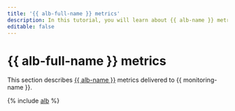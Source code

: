 ```yaml
---
title: '{{ alb-full-name }} metrics'
description: In this tutorial, you will learn about {{ alb-name }} metrics.
editable: false
---
```


# {{ alb-full-name }} metrics

This section describes [{{ alb-name }}](../../application-load-balancer/) metrics delivered to {{ monitoring-name }}.

{% include [alb](../../_includes/monitoring/metrics-ref/alb.md) %}